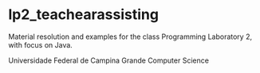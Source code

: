 # lp2_teachearassisting
Material resolution and examples for the class Programming Laboratory 2, with focus on Java.

Universidade Federal de Campina Grande
Computer Science

